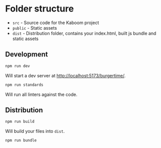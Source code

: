 # Folder structure

- `src` - Source code for the Kaboom project
- `public` - Static assets
- `dist` - Distribution folder, contains your index.html, built js bundle and static assets

## Development

```sh
npm run dev
```

Will start a dev server at <http://localhost:5173/burgertime/>.

```sh
npm run standards
```

Will run all linters against the code.

## Distribution

```sh
npm run build
```

Will build your files into `dist`.

```sh
npm run bundle
```
